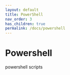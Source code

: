 ```yaml
---
layout: default
title: PowerShell
nav_order: 3
has_children: true
permalink: /docs/powershell
---
```


# Powershell

powershell scripts